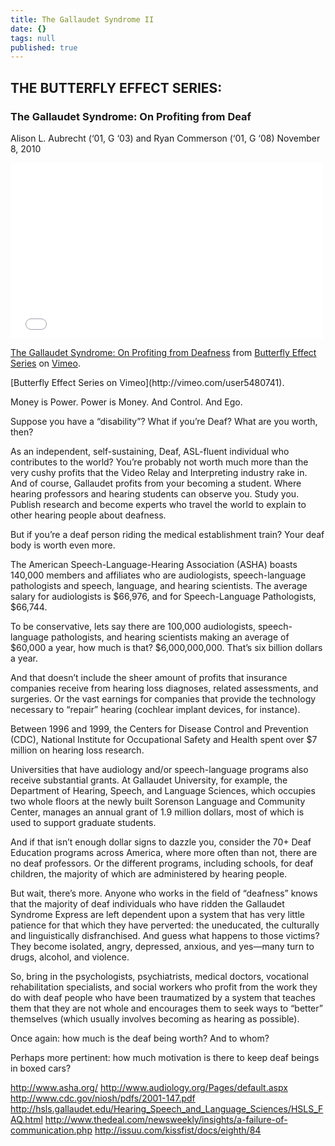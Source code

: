 ```yaml
---
title: The Gallaudet Syndrome II
date: {}
tags: null
published: true
---
```


## THE BUTTERFLY EFFECT SERIES:
### The Gallaudet Syndrome: On Profiting from Deaf
Alison L. Aubrecht (‘01, G ‘03) and Ryan Commerson (‘01, G ‘08)
November 8, 2010

<iframe src="//player.vimeo.com/video/18728268" width="500" height="281" frameborder="0" webkitallowfullscreen mozallowfullscreen allowfullscreen></iframe> <p><a href="http://vimeo.com/18728268">The Gallaudet Syndrome: On Profiting from Deafness</a> from <a href="http://vimeo.com/user5480741">Butterfly Effect Series</a> on <a href="https://vimeo.com">Vimeo</a>.</p>
[Butterfly Effect Series on Vimeo](http://vimeo.com/user5480741).

Money is Power. Power is Money. And Control. And Ego.

Suppose you have a “disability”? What if you’re Deaf? What are you worth, then?

As an independent, self-sustaining, Deaf, ASL-fluent individual who contributes to the world? You’re probably not worth much more than the very cushy profits that the Video Relay and Interpreting industry rake in. And of course, Gallaudet profits from your becoming a student. Where hearing professors and hearing students can observe you. Study you. Publish research and become experts who travel the world to explain to other hearing people about deafness.

But if you’re a deaf person riding the medical establishment train? Your deaf body is worth even more.

The American Speech-Language-Hearing Association (ASHA) boasts 140,000 members and affiliates who are audiologists, speech-language pathologists and speech, language, and hearing scientists. The average salary for audiologists is $66,976, and for Speech-Language Pathologists, $66,744.

To be conservative, lets say there are 100,000 audiologists, speech-language pathologists, and hearing scientists making an average of $60,000 a year, how much is that? $6,000,000,000. That’s six billion dollars a year.

And that doesn’t include the sheer amount of profits that insurance companies receive from hearing loss diagnoses, related assessments, and surgeries. Or the vast earnings for companies that provide the technology necessary to “repair” hearing (cochlear implant devices, for instance).

Between 1996 and 1999, the Centers for Disease Control and Prevention (CDC), National Institute for Occupational Safety and Health spent over $7 million on hearing loss research.

Universities that have audiology and/or speech-language programs also receive substantial grants. At Gallaudet University, for example, the Department of Hearing, Speech, and Language Sciences, which occupies two whole floors at the newly built Sorenson Language and Community Center, manages an annual grant of 1.9 million dollars, most of which is used to support graduate students.

And if that isn’t enough dollar signs to dazzle you, consider the 70+ Deaf Education programs across America, where more often than not, there are no deaf professors. Or the different programs, including schools, for deaf children, the majority of which are administered by hearing people.

But wait, there’s more. Anyone who works in the field of “deafness” knows that the majority of deaf individuals who have ridden the Gallaudet Syndrome Express are left dependent upon a system that has very little patience for that which they have perverted: the uneducated, the culturally and linguistically disfranchised. And guess what happens to those victims? They become isolated, angry, depressed, anxious, and yes—many turn to drugs, alcohol, and violence.

So, bring in the psychologists, psychiatrists, medical doctors, vocational rehabilitation specialists, and social workers who profit from the work they do with deaf people who have been traumatized by a system that teaches them that they are not whole and encourages them to seek ways to “better” themselves (which usually involves becoming as hearing as possible).

Once again: how much is the deaf being worth? And to whom?

Perhaps more pertinent: how much motivation is there to keep deaf beings in boxed cars?


http://www.asha.org/
http://www.audiology.org/Pages/default.aspx
http://www.cdc.gov/niosh/pdfs/2001-147.pdf http://hsls.gallaudet.edu/Hearing_Speech_and_Language_Sciences/HSLS_FAQ.html
http://www.thedeal.com/newsweekly/insights/a-failure-of-communication.php
http://issuu.com/kissfist/docs/eighth/84